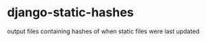 django-static-hashes
====================

output files containing hashes of when static files were last updated
